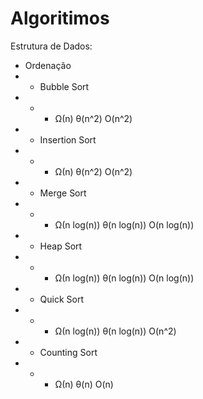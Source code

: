 
# Algoritimos

Estrutura de Dados:

* Ordenação
* * Bubble Sort
* * * Ω(n) θ(n^2) O(n^2)
* * Insertion Sort
* * * Ω(n) θ(n^2) O(n^2)
* * Merge Sort
* * * Ω(n log(n)) θ(n log(n)) O(n log(n))
* * Heap Sort
* * * Ω(n log(n)) θ(n log(n)) O(n log(n))
* * Quick Sort
* * * Ω(n log(n)) θ(n log(n)) O(n^2)
* * Counting Sort
* * * Ω(n) θ(n) O(n)

